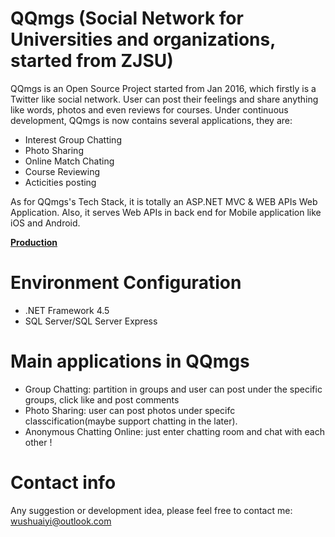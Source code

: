 # QQmgs (Social Network for Universities and organizations, started from ZJSU)
QQmgs is an Open Source Project started from Jan 2016, which firstly is a Twitter like social network. User can post their feelings and share anything like words, photos and even reviews for courses. Under continuous development, QQmgs is now contains several applications, they are:
- Interest Group Chatting
- Photo Sharing
- Online Match Chating
- Course Reviewing
- Acticities posting

As for QQmgs's Tech Stack, it is totally an ASP.NET MVC & WEB APIs Web Application. Also, it serves Web APIs in back end for Mobile application like iOS and Android.

[**Production**](https://www.qqmgs.com)

# Environment Configuration
- .NET Framework 4.5
- SQL Server/SQL Server Express

# Main applications in QQmgs
- Group Chatting: partition in groups and user can post under the specific groups, click like and post comments
- Photo Sharing: user can post photos under specifc classcification(maybe support chatting in the later).
- Anonymous Chatting Online: just enter chatting room and chat with each other !

# Contact info
Any suggestion or development idea, please feel free to contact me: wushuaiyi@outlook.com
